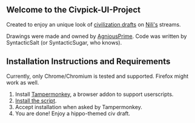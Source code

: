## Welcome to the Civpick-UI-Project
Created to enjoy an unique look of [civilization drafts](aoe2cm.net) on [Nili's](https://twitch.tv/nili_aoe) streams.

Drawings were made and owned by [AgniousPrime](https://twitch.tv/agniousprime).
Code was written by SyntacticSalt (or SyntacticSugar, who knows).

## Installation Instructions and Requirements
 Currently, only Chrome/Chromium is tested and supported.
Firefox might work as well.

1. Install [Tampermonkey](https://www.tampermonkey.net/), a browser addon to support userscripts.
2. [Install the script]().
3. Accept installation when asked by Tampermonkey.
4. You are done! Enjoy a hippo-themed civ draft.
